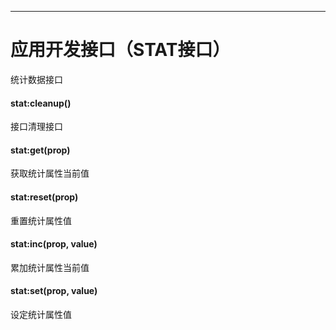 
---

# 应用开发接口（STAT接口）

统计数据接口


#### stat:cleanup()

接口清理接口


#### stat:get(prop)

获取统计属性当前值


#### stat:reset(prop)

重置统计属性值


#### stat:inc(prop, value)

累加统计属性当前值


#### stat:set(prop, value)

设定统计属性值

